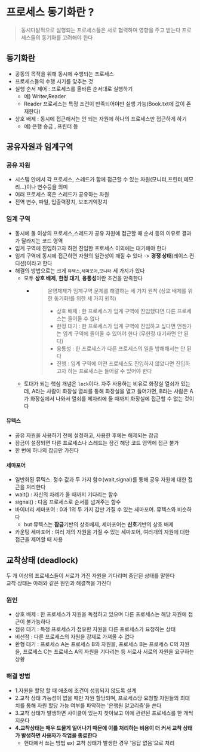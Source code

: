 # 프로세스 동기화란 ?

> 동시다발적으로 실행되는 프로세스들은 서로 협력하며 영향을 주고 받는다
프로세스들의 동기화를 고려해야 한다
## 동기화란
- 공동의 목적을 위해 동시에 수행되는 프로세스
- 프로세스들의 수행 시기를 맞추는 것
- 실행 순서 제어 : 프로세스를 올바른 순서대로 실행하기
	- 예) Writer,Reader 
	- Reader 프로세스는 특정 조건이 만족되어야만 실행 가능(Book.txt에 값이 존재한다)
- 상호 배제 : 동시에 접근해서는 안 되는 자원에 하나의 프로세스만 접근하게 하기
	- 예) 은행 송금 , 프린터 등
## 공유자원과 임계구역
### 공유 자원 
- 시스템 안에서 각 프로세스, 스레드가 함께 접근할 수 있는 자원(모니터,프린터,메모리...)이나 변수등을 의미
- 여러 프로세스 혹은 스레드가 공유하는 자원
- 전역 변수, 파일, 입출력장치, 보조기억장치 
### 임계 구역 
- 동시에 둘 이상의 프로세스,스레드가 공유 자원에 접근할 때 순서 등의 이유로 결과가 달라지는 코드 영역
- 임계 구역에 진입하고자 하면 진입한 프로세스 이외에는 대기해야 한다
- 임계 구역에 동시에 접근하면 자원의 일관성이 깨질 수 있다 -> **경쟁 상태**(레이스 컨디션)이라고 한다 
- 해결의 방법으로는 크게 `뮤텍스`,`세마포어`,`모니터` 세 가지가 있다
  - 모두 **상호 배제**, **한정 대기**, **융통성**이란 조건을 만족한다
    - >운영체제가 임계구역  문제를 해결하는 세 가지 원칙 (상호 배제를 위한 동기화!를 위한 세 가지 원칙)
      >- 상호 배제 : 한 프로세스가 임계 구역에 진입했다면 다른 프로세스는 들어올 수 없다
      >- 한정 대기 : 한 프로세스가 임계 구역에 진입하고 싶다면 언젠가는 임계 구역에 들어올 수 있어야 한다 (무한정 대기하면 안 된다)
      >- 융통성 : 한 프로세스가 다른 프로세스의 일을 방해해서는 안 된다
      >- 진행 : 임계 구역에 어떤 프로세스도 진입하지 않았다면 진입하고자 하는 프로세스는 들어갈 수 있어야 한다
  - 토대가 되는 핵심 개념은 `lock`이다. 자주 사용하는 비유로 화장실 열쇠가 있는데, A라는 사람이 화장실 열쇠를 통해 화장실을 열고 들어가면, B라는 사람은 A가 화장실에서 나와서 열쇠를 제자리에 둘 때까지 화장실에 접근할 수 없는 것이다
#### 뮤텍스
- 공유 자원을 사용하기 전에 설정하고, 사용한 후에는 해제되는 잠금
- 잠금이 설정되면 다른 프로세스나 스레드는 잠긴 해당 코드 영역에 접근 불가
- 한 번에 하나의 잠금만 가진다
#### 세마포어
- 일반화된 뮤텍스. 정수 값과 두 가지 함수(wait,signal)를 통해 공유 자원에 대한 접근을 처리한다
- wait() : 자신의 차례가 올 때까지 기다리는 함수
- signal() : 다음 프로세스로 순서를 넘겨주는 함수
- 바이너리 세마포어 : 0과 1의 두 가지 값만 가질 수 있는 세마포어. 뮤텍스와 비슷하다
  - but 뮤텍스는 **잠금**기반의 상호배제, 세마포어는 **신호**기반의 상호 배제
- 카운팅 세마포어 : 여러 개의 자원을 가질 수 있는 세마포어, 여러개의 자원에 대한 접근을 제어할 때 사용
## 교착상태 (deadlock)
두 개 이상의 프로세스들이 서로가 가진 자원을 기다리며 중단된 상태를 말한다<br>
교착 상태는 아래와 같은 원인과 해결책을 가진다
### 원인
- 상호 배제 : 한 프로세스가 자원을 독점하고 있으며 다른 프로세스는 해당 자원에 접근이 불가능하다
- 점유 대기 : 특정 프로세스가 점유한 자원을 다른 프로세스가 요청하는 상태
- 비선점 : 다른 프로세스의 자원을 강제로 가져올 수 없다
- 환형 대기 : 프로세스 A는 프로세스 B의 자원을, 프로세스 B는 프로세스 C의 자원을, 프로세스 C는 프로세스 A의 자원을 기다리는 등 서로사 서로의 자원을 요구하는 상황
### 해결 방법
- 1.자원을 할당 할 때 애초에 조건이 성립되지 않도록 설계
- 2.교착 상태 가능성이 없을 때만 자원 할당되며, 프로세스당 요청할 자원들의 최대치를 통해 자원 할당 가능 여부를 파악하는 '은행원 알고리즘'을 쓴다
- 3.교착 상태가 발생하면 사이클이 있는지 찾아보고 이에 관련된 프로세스를 한 개씩 지운다
- **4.교착상태는 매우 드물게 일어나기 때문에 이를 처리하는 비용이 더 커서 교착 상태가 발생하면 사용자가 작업을 종료한다**
  - 현대에서 쓰는 방법 ex) 교착 상태가 발생한 경우 '응답 없음'으로 처리
